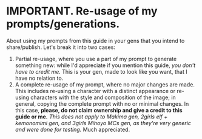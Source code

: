 # IMPORTANT. Re-usage of my prompts/generations.
About using my prompts from this guide in your gens that you intend to share/publish. Let's break it into two cases:
1. Partial re-usage, where you use a part of my prompt to generate something new: while I'd appreciate if you mention this guide, *you don't have to credit me.* This is your gen, made to look like you want, that I have no relation to.
2. A complete re-usage of my prompt, where no major changes are made. This includes re-using a character with a distinct appearance or re-using characters with the style and composition of the image; in general, copying the complete prompt with no or minimal changes. In this case, **please, do not claim ownership and give a credit to this guide or me.** *This does not apply to Makima gen, 2girls elf + kemonomimi gen, and 3girls Mihoyo MCs gen, as they're very generic and were done for testing.* Much appreciated.